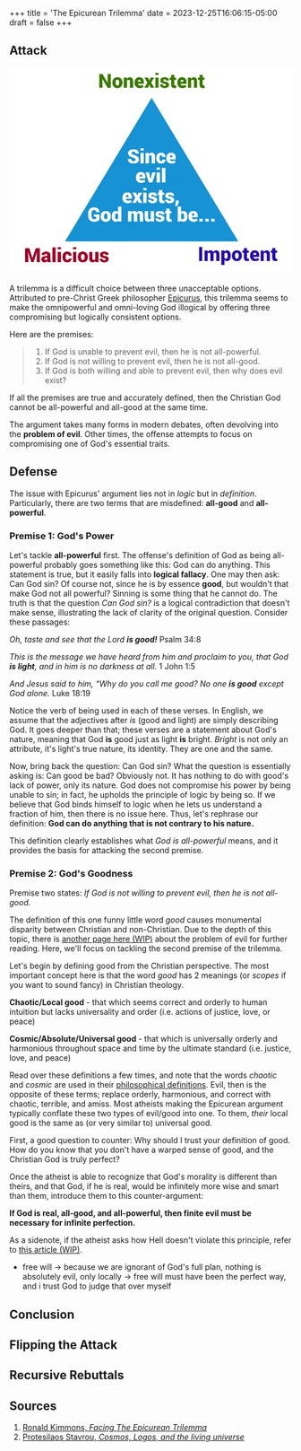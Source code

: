 +++
title = 'The Epicurean Trilemma'
date = 2023-12-25T16:06:15-05:00
draft = false
+++


## Attack

![img name](trilemma.webp)

A trilemma is a difficult choice between three unacceptable options. Attributed to pre-Christ Greek philosopher [Epicurus](https://en.wikipedia.org/wiki/Epicurus), this trilemma seems to make the omnipowerful and omni-loving God illogical by offering three compromising but logically consistent options.

Here are the premises:

> 1. If God is unable to prevent evil, then he is not all-powerful.
> 2. If God is not willing to prevent evil, then he is not all-good.
> 3. If God is both willing and able to prevent evil, then why does evil exist?

If all the premises are true and accurately defined, then the Christian God cannot be all-powerful and all-good at the same time.

The argument takes many forms in modern debates, often devolving into the **problem of evil**. Other times, the offense attempts to focus on compromising one of God's essential traits.

## Defense

The issue with Epicurus' argument lies not in *logic* but in *definition*. Particularly, there are two terms that are misdefined: **all-good** and **all-powerful**.

### Premise 1: God's Power

Let's tackle **all-powerful** first. The offense's definition of God as being all-powerful probably goes something like this: God can do anything. This statement is true, but it easily falls into **logical fallacy**. One may then ask: Can God sin? Of course not, since he is by essence **good**, but wouldn't that make God not all powerful? Sinning is some thing that he cannot do. The truth is that the question *Can God sin?* is a logical contradiction that doesn't make sense, illustrating the lack of clarity of the original question. Consider these passages:

*Oh, taste and see that the Lord ***is good!**** Psalm 34:8

*This is the message we have heard from him and proclaim to you, that God ***is light***, and in him is no darkness at all.* 1 John 1:5

*And Jesus said to him, “Why do you call me good? No one ***is good*** except God alone.* Luke 18:19

Notice the verb of being used in each of these verses. In English, we assume that the adjectives after *is* (good and light) are simply describing God. It goes deeper than that; these verses are a statement about God's nature, meaning that God **is** good just as light **is** bright. *Bright* is not only an attribute, it's light's true nature, its identity. They are one and the same.

Now, bring back the question: Can God sin? What the question is essentially asking is: Can good be bad? Obviously not. It has nothing to do with good's lack of power, only its nature. God does not compromise his power by being unable to sin; in fact, he upholds the principle of logic by being so. If we believe that God binds himself to logic when he lets us understand a fraction of him, then there is no issue here. Thus, let's rephrase our definition:
**God can do anything that is not contrary to his nature.** 

This definition clearly establishes what *God is all-powerful* means, and it provides the basis for attacking the second premise.

### Premise 2: God's Goodness

Premise two states: *If God is not willing to prevent evil, then he is not all-good.*

The definition of this one funny little word *good* causes monumental disparity between Christian and non-Christian. Due to the depth of this topic, there is [another page here (WIP)](/) about the problem of evil for further reading. Here, we'll focus on tackling the second premise of the trilemma.

Let's begin by defining good from the Christian perspective. The most important concept here is that the word *good* has 2 meanings (or *scopes* if you want to sound fancy) in Christian theology.

**Chaotic/Local good** - that which seems correct and orderly to human intuition but lacks universality and order (i.e. actions of justice, love, or peace)

**Cosmic/Absolute/Universal good** - that which is universally orderly and harmonious throughout space and time by the ultimate standard (i.e. justice, love, and peace)

Read over these definitions a few times, and note that the words *chaotic* and *cosmic* are used in their [philosophical definitions](https://protesilaos.com/books/2022-02-05-cosmos-logos-living-universe). Evil, then is the opposite of these terms; replace orderly, harmonious, and correct with chaotic, terrible, and amiss. Most atheists making the Epicurean argument typically conflate these two types of evil/good into one. To them, *their* local good is the same as (or very similar to) universal good. 

First, a good question to counter: Why should I trust your definition of good. How do you know that you don't have a warped sense of good, and the Christian God is truly perfect?

Once the atheist is able to recognize that God's morality is different than theirs, and that God, if he is real, would be infinitely more wise and smart than them, introduce them to this counter-argument:

**If God is real, all-good, and all-powerful, then finite evil must be necessary for infinite perfection.**

As a sidenote, if the atheist asks how Hell doesn't violate this principle, refer to [this article (WIP)](/).



- free will -> because we are ignorant of God's full plan, nothing is absolutely evil, only locally -> free will must have been the perfect way, and i trust God to judge that over myself

## Conclusion

## Flipping the Attack

## Recursive Rebuttals

## Sources
1. [Ronald Kimmons, *Facing The Epicurean Trilemma*](https://medium.com/@ronald_37940/facing-the-epicurean-trilemma-cf0f690a7daf)
2. [Protesilaos Stavrou, *Cosmos, Logos, and the living universe*](https://protesilaos.com/books/2022-02-05-cosmos-logos-living-universe/)